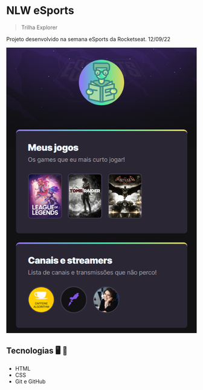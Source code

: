 
# NLW eSports 

>  Trilha Explorer

 Projeto desenvolvido na semana <nlw> eSports da Rocketseat. 12/09/22

![preview](./.github/preview.png)

## Tecnologias 🖥️ 🚀 

- HTML
- CSS
- Git e GitHub




